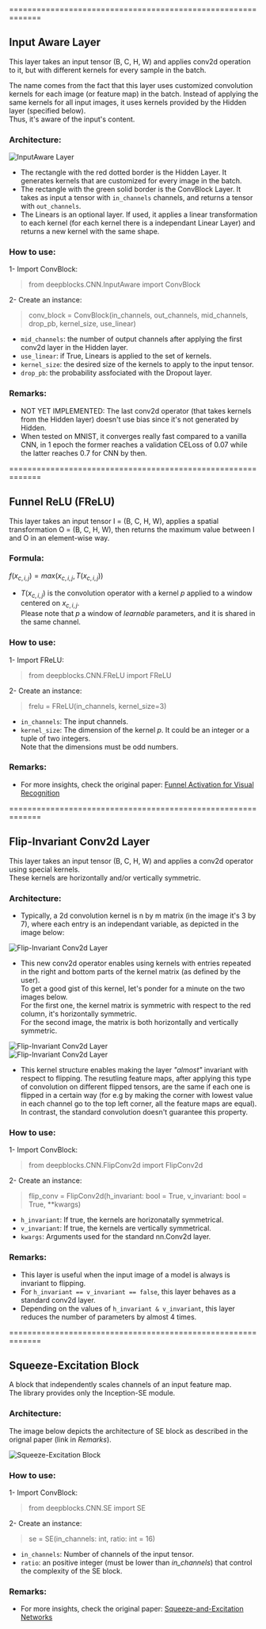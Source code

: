 =============================================================
## **Input Aware Layer**
This layer takes an input tensor (B, C, H, W) and applies conv2d operation to it, but with different kernels for every sample in the batch.

The name comes from the fact that this layer uses customized convolution kernels for each image (or feature map) in the batch. Instead of applying the same kernels for all input images, it uses kernels provided by the Hidden layer (specified below).  
Thus, it's aware of the input's content.

### **Architecture**:  

![InputAware Layer](/docs/imgs/InputAware.png "Architecture of the InputAware Layer.")

* The rectangle with the red dotted border is the Hidden Layer. It generates kernels that are customized for every image in the batch.
* The rectangle with the green solid border is the ConvBlock Layer. It takes as input a tensor with `in_channels` channels, and returns a tensor with `out_channels`.
* The Linears is an optional layer. If used, it applies a linear transformation to each kernel (for each kernel there is a independant Linear Layer) and returns a new kernel with the same shape.

### **How to use**:
1- Import ConvBlock:
> from deepblocks.CNN.InputAware import ConvBlock

2- Create an instance:
>  conv_block = ConvBlock(in_channels, out_channels, mid_channels, drop_pb, kernel_size, use_linear)
* `mid_channels`: the number of output channels after applying the first conv2d layer in the Hidden layer.
* `use_linear`: if True, Linears is applied to the set of kernels.
* `kernel_size`: the desired size of the kernels to apply to the input tensor.
* `drop_pb`: the probability assfociated with the Dropout layer.
### **Remarks**:
* NOT YET IMPLEMENTED: The last conv2d operator (that takes kernels from the Hidden layer) doesn't use bias since it's not generated by Hidden. 
* When tested on MNIST, it converges really fast compared to a vanilla CNN, in 1 epoch the former reaches a validation CELoss of 0.07 while the latter reaches 0.7 for CNN by then.

=============================================================
## **Funnel ReLU (FReLU)**
This layer takes an input tensor I = (B, C, H, W), applies a spatial transformation O = (B, C, H, W), then returns the maximum value between I and O in an element-wise way.

### **Formula**:
$f(x_{c,i,j}) = max(x_{c,i,j}, T(x_{c,i,j}))$
* $T(x_{c,i,j})$ is the convolution operator with a kernel *p* applied to a window centered on $x_{c,i,j}$.   
Please note that *p* a window of *learnable* parameters, and it is shared in the same channel.

### **How to use**:
1- Import FReLU:
> from deepblocks.CNN.FReLU import FReLU

2- Create an instance:
>  frelu = FReLU(in_channels, kernel_size=3)
* `in_channels`: The input channels.
* `kernel_size`: The dimension of the kernel *p*. It could be an integer or a tuple of two integers.   
  Note that the dimensions must be odd numbers.

### **Remarks**:
* For more insights, check the original paper: [Funnel Activation for Visual Recognition
](https://arxiv.org/abs/2007.11824)

=============================================================
## **Flip-Invariant Conv2d Layer**
This layer takes an input tensor (B, C, H, W) and applies a conv2d operator using special kernels.  
These kernels are horizontally and/or vertically symmetric.

### **Architecture**:
* Typically, a 2d convolution kernel is n by m matrix (in the image it's 3 by 7), where each entry is an independant variable, as depicted in the image below:  

![Flip-Invariant Conv2d Layer](/docs/imgs/FlipConv_std.png "Standard Conv2d kernel.")

* This new conv2d operator enables using kernels with entries repeated in the right and bottom parts of the kernel matrix (as defined by the user).  
To get a good gist of this kernel, let's ponder for a minute on the two images below.  
For the first one, the kernel matrix is symmetric with respect to the red column, it's horizontally symmetric.  
For the second image, the matrix is both horizontally and vertically symmetric.  

![Flip-Invariant Conv2d Layer](/docs/imgs/FlipConv_h.png "Horizontal flip-invariant Conv2d kernel.")  
![Flip-Invariant Conv2d Layer](/docs/imgs/FlipConv_vh.png "Horizontal and vertical flip-invariant Conv2d kernel.")
* This kernel structure enables making the layer *"almost"* invariant with respect to flipping. The resutling feature maps, after applying this type of convolution on different flipped tensors, are the same if each one is flipped in a certain way (for e.g by making the corner with lowest value in each channel go to the top left corner, all the feature maps are equal). In contrast, the standard convolution doesn't guarantee this property.


### **How to use**:
1- Import ConvBlock:
> from deepblocks.CNN.FlipConv2d import FlipConv2d

2- Create an instance:
>  flip_conv = FlipConv2d(h_invariant: bool = True, v_invariant: bool = True, **kwargs)
* `h_invariant`: If true, the kernels are horizonatally symmetrical.
* `v_invariant`: If true, the kernels are vertically symmetrical.
* `kwargs`: Arguments used for the standard nn.Conv2d layer.
  
### **Remarks**:
* This layer is useful when the input image of a model is always is invariant to flipping.
* For `h_invariant == v_invariant == false`, this layer behaves as a standard conv2d layer.
* Depending on the values of `h_invariant & v_invariant`, this layer reduces the number of parameters by almost 4 times.


=============================================================
## **Squeeze-Excitation Block**
A block that independently scales channels of an input feature map.  
The library provides only the Inception-SE module. 
### **Architecture**:
The image below depicts the architecture of SE block as described in the orignal paper (link in *Remarks*).  

![Squeeze-Excitation Block](/docs/imgs/SE_block.png "Squeeze-Excitation Block")

### **How to use**:
1- Import ConvBlock:
> from deepblocks.CNN.SE import SE

2- Create an instance:
>  se = SE(in_channels: int, ratio: int = 16)
* `in_channels`: Number of channels of the input tensor.
* `ratio`: an positive integer (must be lower than *in_channels*) that control the complexity of the SE block.
  
### **Remarks**:
* For more insights, check the original paper: [Squeeze-and-Excitation Networks](https://arxiv.org/abs/1709.01507)